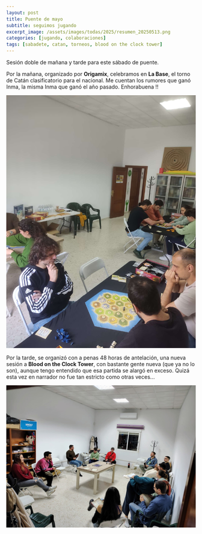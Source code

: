 ```yaml
---
layout: post
title: Puente de mayo
subtitle: seguimos jugando
excerpt_image: /assets/images/todas/2025/resumen_20250513.png
categories: [jugando, colaboraciones]
tags: [sabadete, catan, torneos, blood on the clock tower]
---
```


Sesión doble de mañana y tarde para este sábado de puente.

Por la mañana, organizado por <b>Origamix</b>, celebramos en <b>La Base</b>, el torno de Catán clasificatorio para el nacional. Me cuentan los rumores que ganó Inma, la misma Inma que ganó el año pasado. Enhorabuena !!

![banner](/assets/images/todas/2025/torneo_catan_2025_panoramica.jpg)

Por la tarde, se organizó con a penas 48 horas de antelación, una nueva sesión a <b>Blood on the Clock Tower</b>, con bastante gente nueva (que ya no lo son), aunque tengo entendido que esa partida se alargó en exceso. Quizá esta vez en narrador no fue tan estricto como otras veces...

![banner](/assets/images/todas/2025/botc_puente_mayo205.jpg)